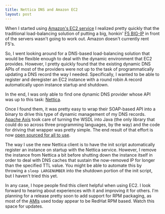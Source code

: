 ```yaml
--- 
title: Nettica DNS and Amazon EC2
layout: post
---
```

When I started using [Amazon's EC2 service](http://aws.amazon.com/ec2) I realized pretty quickly that the traditional load-balancing solution of putting a big, honkin' [F5 BIG-IP](http://www.f5.com/products/bigip/) in front of the servers wasn't going to work out. Amazon doesn't currently rent F5's.

So, I went looking around for a DNS-based load-balancing solution that would be flexible enough to deal with the dynamic environment that EC2 provides. However, I pretty quickly found that the existing dynamic DNS APIs of most of the providers were not up to the task of programmatically updating a DNS record the way I needed. Specifically, I wanted to be able to register and deregister an EC2 instance with a round robin A record automatically upon instance startup and shutdown.

In the end, I was only able to find one dynamic DNS provider whose API was up to this task: [Nettica](http://www.nettica.com/).

Once I found them, it was pretty easy to wrap their SOAP-based API into a binary to drive this type of dynamic management of my DNS records. [Apache Axis](http://ws.apache.org/axis/) took care of turning the WSDL into Java (the only library that could do so across three programming languages, by the way) and the code for driving that wrapper was pretty simple. The end result of that effort is now [open sourced for all to use](http://code.google.com/p/netticadns).

The way I use the new Nettica client is to have the init script automatically register an instance on startup with the Nettica service. However, I remove the instance from Nettica a bit before shutting down the instance itself in order to deal with DNS caches that sustain the now-removed IP for longer than the specified TTL value. You might be able to automate this by throwing a `sleep LARGENUMBER` into the shutdown portion of the init script, but I haven't tried this yet.

In any case, I hope people find this client helpful when using EC2. I look forward to hearing about experiences with it and improving it for others. I'm planning for a release pretty soon to add support for RPM packaging, as most of the [AMIs](http://docs.amazonwebservices.com/AmazonEC2/dg/2007-01-19/CreatingAndBundlingAMIs.html) used today appear to be RedHat RPM based. Watch this space for updates.
